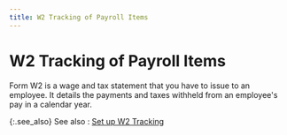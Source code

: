 ```yaml
---
title: W2 Tracking of Payroll Items
---
```


# W2 Tracking of Payroll Items


Form W2 is a wage and tax statement that you have to issue to an employee.  It details the payments and taxes withheld from an employee's pay in a  calendar year.


{:.see_also}
See also
: [Set up W2 Tracking]({{site.prl_baseurl}}/setup/w2-tracking-of-payroll-items/setting-up-w2-tracking/setting_up_w2_tracking.html)

